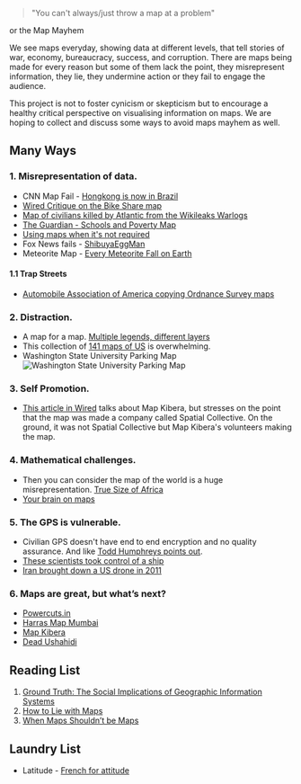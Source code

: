 > "You can't always/just throw a map at a problem"

or the Map Mayhem

We see maps everyday, showing data at different levels, that tell stories of war, economy, bureaucracy, success, and corruption. There are maps being made for every reason but some of them lack the point, they misrepresent information, they lie, they undermine action or they fail to engage the audience.

This project is not to foster cynicism or skepticism but to encourage a healthy critical perspective on visualising information on maps. We are hoping to collect and discuss some ways to avoid maps mayhem as well. 

## Many Ways

### 1. Misrepresentation of data.

* CNN Map Fail - [Hongkong is now in Brazil](https://twitter.com/GenePark/status/396389196404760576/photo/1)
* [Wired Critique on the Bike Share map](www.wired.com/wiredscience/2013/10/carto-critique/)
* [Map of civilians killed by Atlantic from the Wikileaks Warlogs](http://geocommons.com/maps/20787)
* [The Guardian - Schools and Poverty Map](http://www.theguardian.com/news/datablog/gallery/2013/aug/01/16-useless-infographics?picture=414095960)
* [Using maps when it's not required](http://www.gretchenpeterson.com/blog/?p=2999)
* Fox News fails - [ShibuyaEggMan](http://mediamatters.org/blog/2011/12/13/foxs-graphics-department-fails-mislabeling-stat/185288)
* Meteorite Map - [Every Meteorite Fall on Earth](http://osm2.cartodb.com/tables/2320/public/map)

#### 1.1 Trap Streets
* [Automobile Association of America copying Ordnance Survey maps](http://wiki.openstreetmap.org/w/images/c/cd/19990808_AA_in_20m_battle_over_copied_OS_maps.jpg)

### 2. Distraction.

* A map for a map. [Multiple legends, different layers](http://www.theguardian.com/news/datablog/gallery/2013/aug/01/16-useless-infographics?picture=414073113)
* This collection of [141 maps of US](http://michaelporath.com/projects/manifest-destiny/#overview) is overwhelming.
* Washington State University Parking Map ![Washington State University Parking Map](http://2.bp.blogspot.com/-_Faa6JUkzv8/Twy8XvnGcPI/AAAAAAAAABU/kdVDhRl8Jhg/s1600/bad_map_wsu_parking.jpg) 

### 3. Self Promotion.

* [This article in Wired](http://www.wired.com/wiredscience/2013/11/spacial-collective-map-kibera/
) talks about Map Kibera, but stresses on the point that the map was made a company called Spatial Collective. On the ground, it was not Spatial Collective but Map Kibera's volunteers making the map.

### 4. Mathematical challenges.

* Then you can consider the map of the world is a huge misrepresentation. [True Size of Africa](http://www.dailymail.co.uk/news/article-2445615/True-size-Africa-continent-big-China-India-US-Europe-together.html)
* [Your brain on maps](http://bigthink.com/strange-maps/624-this-is-your-brain-on-maps)

### 5. The GPS is vulnerable.

* Civilian GPS doesn't have end to end encryption and no quality assurance. And like [Todd Humphreys points out](http://www.ted.com/talks/todd_humphreys_how_to_fool_a_gps.html).
* [These scientists took control of a ship](http://www.scmagazine.com.au/News/325731,researchers-find-crippling-flaws-in-global-gps.aspx)
* [Iran brought down a US drone in 2011](http://en.wikipedia.org/wiki/Iran%E2%80%93U.S._RQ-170_incident#Capture_of_the_drone)

### 6. Maps are great, but what’s next?

* [Powercuts.in](http://powercuts.in)
* [Harras Map Mumbai](https://akshara.crowdmap.com/)
* [Map Kibera](http://mapkibera.org/)
* [Dead Ushahidi](https://deadushahidi.crowdmap.com/)

## Reading List
1. [Ground Truth: The Social Implications of Geographic Information Systems](http://www.amazon.com/Ground-Truth-Implications-Geographic-Information/dp/0898622956)
2. [How to Lie with Maps](http://www.markmonmonier.com/how_to_lie_with_maps_14880.htm)
3. [When Maps Shouldn’t be Maps](http://www.ericson.net/content/2011/10/when-maps-shouldnt-be-maps/)

## Laundry List
* Latitude - [French for attitude](https://twitter.com/mechamoth/status/395447420554723328/photo/1)
